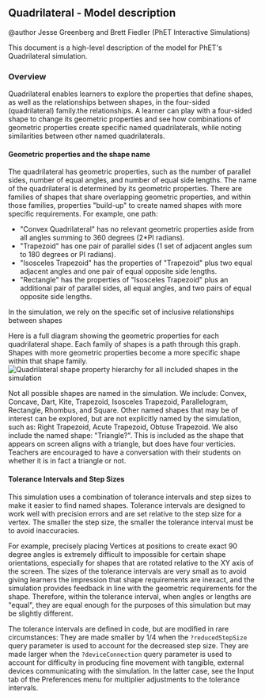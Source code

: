 ## Quadrilateral - Model description

@author Jesse Greenberg and Brett Fiedler (PhET Interactive Simulations)

This document is a high-level description of the model for PhET's Quadrilateral simulation.

### Overview

Quadrilateral enables learners to explore the properties that define shapes, as well as the relationships between shapes, in the four-sided (quadrilateral) family.the relationships. A learner can play with a four-sided shape to change its geometric properties and see how combinations of geometric properties create specific named quadrilaterals, while noting similarities between other named quadrilaterals.

#### Geometric properties and the shape name 
The quadrilateral has geometric properties, such as the number of parallel sides, number of equal angles, and number of equal side lengths. The name of the quadrilateral is determined by its geometric properties. There are families of shapes that share overlapping geometric properties, and within those families, properties "build-up" to create named shapes with more specific requirements. For example, one path:
- "Convex Quadrilateral" has no relevant geometric properties aside from all angles summing to 360 degrees (2*PI radians).
- "Trapezoid" has one pair of parallel sides (1 set of adjacent angles sum to 180 degrees or PI radians).
- "Isosceles Trapezoid" has the properties of "Trapezoid" plus two equal adjacent angles and one pair of equal opposite side lengths.
- "Rectangle" has the properties of "Isosceles Trapezoid" plus an additional pair of parallel sides, all equal angles, and two pairs of equal opposite side lengths.

In the simulation, we rely on the specific set of inclusive relationships between shapes

Here is a full diagram showing the geometric properties for each quadrilateral shape. Each family of shapes is a path through this graph. Shapes with more geometric properties become a more specific shape within that shape family.
<img src="https://user-images.githubusercontent.com/6396244/221933377-fdc7d16e-9edb-4974-bf9a-eff72ce49af0.png" alt="Quadrilateral shape property hierarchy for all included shapes in the simulation" title="Quadrilateral Shape Hierarchy">

Not all possible shapes are named in the simulation. We include: Convex, Concave, Dart, Kite, Trapezoid, Isosceles Trapezoid, Parallelogram, Rectangle, Rhombus, and Square. Other named shapes that may be of interest can be explored, but are not explicitly named by the simulation, such as: Right Trapezoid, Acute Trapezoid, Obtuse Trapezoid. We also include the named shape: "Triangle?". This is included as the shape that appears on screen aligns with a triangle, but does have four verticies. Teachers are encouraged to have a conversation with their students on whether it is in fact a triangle or not.

#### Tolerance Intervals and Step Sizes
This simulation uses a combination of tolerance intervals and step sizes to make it easier to find named shapes. Tolerance intervals are designed to work well with precision errors and are set relative to the step size for a vertex. The smaller the step size, the smaller the tolerance interval must be to avoid inaccuracies. 

For example, precisely placing Vertices at positions to create exact 90 degree angles is extremely difficult to impossible for certain shape orientations, especially for shapes that are rotated relative to the XY axis of the screen. The sizes of the tolerance intervals are very small as to avoid giving learners the impression that shape requirements are inexact, and the simulation provides feedback in line with the geometric requirements for the shape. Therefore, within the tolerance interval, when angles or lengths are "equal", they are equal enough for the purposes of this simulation but may be slightly different. 

The tolerance intervals are defined in code, but are modified in rare circumstances: They are made smaller by 1/4 when the `?reducedStepSize` query parameter is used to account for the decreased step size. They are made larger when the `?deviceConnection` query parameter is used to account for difficulty in producing fine movement with tangible, external devices communicating with the simulation. In the latter case, see the Input tab of the Preferences menu for multiplier adjustments to the tolerance intervals.
